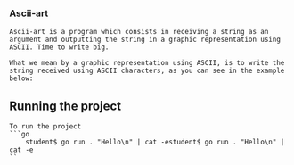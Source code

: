 ### Ascii-art


    Ascii-art is a program which consists in receiving a string as an argument and outputting the string in a graphic representation using ASCII. Time to write big.

    What we mean by a graphic representation using ASCII, is to write the string received using ASCII characters, as you can see in the example below:


## Running the project
    To run the project 
    ```go
        student$ go run . "Hello\n" | cat -estudent$ go run . "Hello\n" | cat -e
    ``
